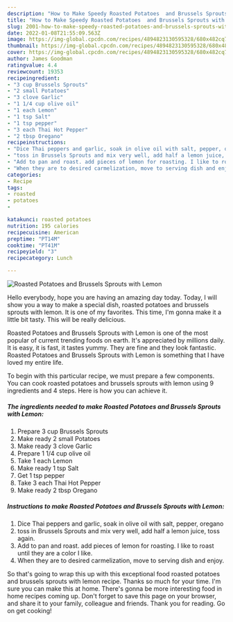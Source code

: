 ```yaml
---
description: "How to Make Speedy Roasted Potatoes  and Brussels Sprouts with Lemon"
title: "How to Make Speedy Roasted Potatoes  and Brussels Sprouts with Lemon"
slug: 2001-how-to-make-speedy-roasted-potatoes-and-brussels-sprouts-with-lemon
date: 2022-01-08T21:55:09.563Z
image: https://img-global.cpcdn.com/recipes/4894823130595328/680x482cq70/roasted-potatoes-and-brussels-sprouts-with-lemon-recipe-main-photo.jpg
thumbnail: https://img-global.cpcdn.com/recipes/4894823130595328/680x482cq70/roasted-potatoes-and-brussels-sprouts-with-lemon-recipe-main-photo.jpg
cover: https://img-global.cpcdn.com/recipes/4894823130595328/680x482cq70/roasted-potatoes-and-brussels-sprouts-with-lemon-recipe-main-photo.jpg
author: James Goodman
ratingvalue: 4.4
reviewcount: 19353
recipeingredient:
- "3 cup Brussels Sprouts"
- "2 small Potatoes"
- "3 clove Garlic"
- "1 1/4 cup olive oil"
- "1 each Lemon"
- "1 tsp Salt"
- "1 tsp pepper"
- "3 each Thai Hot Pepper"
- "2 tbsp Oregano"
recipeinstructions:
- "Dice Thai peppers and garlic, soak in olive oil with salt, pepper, oregano"
- "toss in Brussels Sprouts and mix very well, add half a lemon juice, toss again."
- "Add to pan and roast. add pieces of lemon for roasting. I like to roast until they are a color I like."
- "When they are to desired carmelization, move to serving dish and enjoy."
categories:
- Recipe
tags:
- roasted
- potatoes
- 

katakunci: roasted potatoes  
nutrition: 195 calories
recipecuisine: American
preptime: "PT14M"
cooktime: "PT41M"
recipeyield: "3"
recipecategory: Lunch

---
```



![Roasted Potatoes  and Brussels Sprouts with Lemon](https://img-global.cpcdn.com/recipes/4894823130595328/680x482cq70/roasted-potatoes-and-brussels-sprouts-with-lemon-recipe-main-photo.jpg)

Hello everybody, hope you are having an amazing day today. Today, I will show you a way to make a special dish, roasted potatoes  and brussels sprouts with lemon. It is one of my favorites. This time, I'm gonna make it a little bit tasty. This will be really delicious.

Roasted Potatoes  and Brussels Sprouts with Lemon is one of the most popular of current trending foods on earth. It's appreciated by millions daily. It is easy, it is fast, it tastes yummy. They are fine and they look fantastic. Roasted Potatoes  and Brussels Sprouts with Lemon is something that I have loved my entire life.




To begin with this particular recipe, we must prepare a few components. You can cook roasted potatoes  and brussels sprouts with lemon using 9 ingredients and 4 steps. Here is how you can achieve it.

<!--inarticleads1-->

##### The ingredients needed to make Roasted Potatoes  and Brussels Sprouts with Lemon:

1. Prepare 3 cup Brussels Sprouts
1. Make ready 2 small Potatoes
1. Make ready 3 clove Garlic
1. Prepare 1 1/4 cup olive oil
1. Take 1 each Lemon
1. Make ready 1 tsp Salt
1. Get 1 tsp pepper
1. Take 3 each Thai Hot Pepper
1. Make ready 2 tbsp Oregano




<!--inarticleads2-->

##### Instructions to make Roasted Potatoes  and Brussels Sprouts with Lemon:

1. Dice Thai peppers and garlic, soak in olive oil with salt, pepper, oregano
1. toss in Brussels Sprouts and mix very well, add half a lemon juice, toss again.
1. Add to pan and roast. add pieces of lemon for roasting. I like to roast until they are a color I like.
1. When they are to desired carmelization, move to serving dish and enjoy.




So that's going to wrap this up with this exceptional food roasted potatoes  and brussels sprouts with lemon recipe. Thanks so much for your time. I'm sure you can make this at home. There's gonna be more interesting food in home recipes coming up. Don't forget to save this page on your browser, and share it to your family, colleague and friends. Thank you for reading. Go on get cooking!

